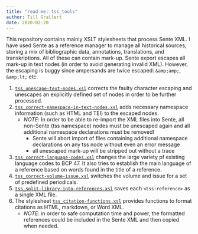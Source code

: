 ```yaml
---
title: "read me: tss_tools"
author: Till Grallert
date: 2020-02-20
---
```


This repository contains mainly XSLT stylesheets that process Sente XML. I have used Sente as a reference manager to manage all historical sources, storing a mix of bibliographic data, annotations, translations, and transkriptions. All of these can contain mark-up. Sente export escapes all mark-up in text nodes (in order to avoid generating invalid XML). However, the escaping is buggy since ampersands are twice escaped: `&amp;amp;`, `&amp;lt;` etc.

1. [`tss_unescape-text-nodes.xsl`](tss_unescape-text-nodes.xsl) corrects the faulty character escaping and unescapes an explicitly defined set of nodes in order to be further processed.
2. [`tss_correct-namespace-in-text-nodes.xsl`](tss_correct-namespace-in-text-nodes.xsl) adds necessary namespace information (such as HTML and TEI) to the escaped nodes.
    - *NOTE*: In order to be able to re-import the XML files into Sente, all non-Sente (tss namespace) nodes must be unescaped again and all additional namespace declarations must be removed!
        - Sente will abort import of files containing additional namespace declarations on any tss node without even an error message
        - all unescaped mark-up will be stripped out without a trace
3. [`tss_correct-language-codes.xsl`](tss_correct-language-codes.xsl) changes the large variety pf existing language codes to BCP 47. It also tries to establish the main language of a reference based on words found in the title of a reference.
4. [`tss_correct-volume-issue.xsl`](tss_correct-volume-issue.xsl) switches the volume and issue for a set of predefined periodicals.
5. [`tss_split-library-into-references.xsl`](tss_split-library-into-references.xsl) saves each `<tss:reference>` as a single XML file.
4. The stylesheet [`tss_citation-functions.xsl`](tss_citation-functions.xsl) provides functions to format citations as HTML, markdown, or Word XML.
    - *NOTE*: in order to safe computation time and power, the formatted references could be included in the Sente XML and then copied when needed.

